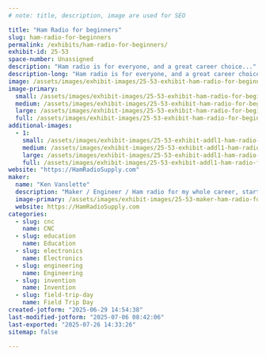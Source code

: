 ```yaml
---
# note: title, description, image are used for SEO

title: "Ham Radio for beginners"
slug: ham-radio-for-beginners
permalink: /exhibits/ham-radio-for-beginners/
exhibit-id: 25-53
space-number: Unassigned
description: "Ham radio is for everyone, and a great career choice..."
description-long: "Ham radio is for everyone, and a great career choice.  It is a technical hobby and requires an FCC license - on the flip side you will be able to operate on dozens of radio frequency bands and communicate world wide."
image: /assets/images/exhibit-images/25-53-exhibit-ham-radio-for-beginners-makerfaire-w1hv-maker-2024-large.jpg
image-primary: 
  small: /assets/images/exhibit-images/25-53-exhibit-ham-radio-for-beginners-makerfaire-w1hv-maker-2024-small.jpg
  medium: /assets/images/exhibit-images/25-53-exhibit-ham-radio-for-beginners-makerfaire-w1hv-maker-2024-medium.jpg
  large: /assets/images/exhibit-images/25-53-exhibit-ham-radio-for-beginners-makerfaire-w1hv-maker-2024-large.jpg
  full: /assets/images/exhibit-images/25-53-exhibit-ham-radio-for-beginners-makerfaire-w1hv-maker-2024-full.jpg
additional-images: 
  - 1:
    small: /assets/images/exhibit-images/25-53-exhibit-addl1-ham-radio-for-beginners-makerfaire2023-w1hv-5220ad5-small.jpg
    medium: /assets/images/exhibit-images/25-53-exhibit-addl1-ham-radio-for-beginners-makerfaire2023-w1hv-5220ad5-medium.jpg
    large: /assets/images/exhibit-images/25-53-exhibit-addl1-ham-radio-for-beginners-makerfaire2023-w1hv-5220ad5-large.jpg
    full: /assets/images/exhibit-images/25-53-exhibit-addl1-ham-radio-for-beginners-makerfaire2023-w1hv-5220ad5-full.jpg
website: "https://HamRadioSupply.com"
maker: 
  name: "Ken Vanslette"
  description: "Maker / Engineer / Ham radio for my whole career, starting in Grade school and going strong ever since."
  image-primary: /assets/images/exhibit-images/25-53-maker-ham-radio-for-beginners-makerfaire-w1hvcompress-g-medium.jpg
  website: https://HamRadioSupply.com
categories: 
  - slug: cnc
    name: CNC
  - slug: education
    name: Education
  - slug: electronics
    name: Electronics
  - slug: engineering
    name: Engineering
  - slug: invention
    name: Invention
  - slug: field-trip-day
    name: Field Trip Day
created-jotform: "2025-06-29 14:54:38"
last-modified-jotform: "2025-07-06 08:42:06"
last-exported: "2025-07-26 14:33:26"
sitemap: false

---
```

